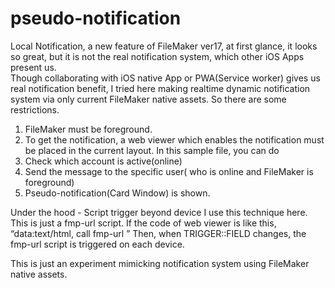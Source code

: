 # pseudo-notification

Local Notification, a new feature of FileMaker ver17, at first glance, it looks so great, but it is not the real notification system, which other iOS Apps present us.  
Though collaborating with iOS native App or PWA(Service worker) gives us real notification benefit, I tried here making realtime dynamic notification system via only current FileMaker native assets.
So there are some restrictions.
1. FileMaker must be foreground.
2. To get the notification, a web viewer which enables the notification must be placed in the current layout.
In this sample file, you can do 
1. Check which account is active(online)
2. Send the message to the specific user( who is online and FileMaker is foreground)
3. Pseudo-notification(Card Window) is shown.


Under the hood - Script trigger beyond device
I use this technique here. This is just a fmp-url script.
If the code of web viewer is like this,
“data:text/html, call fmp-url <script>location.href=’fmp://$/MYFILE?script=trigger&param=“ + TRIGGER::FIELD + ”’</script>” 
Then, when TRIGGER::FIELD changes,  the fmp-url script is triggered on each device.


This is just an experiment mimicking notification system using FileMaker native assets.

